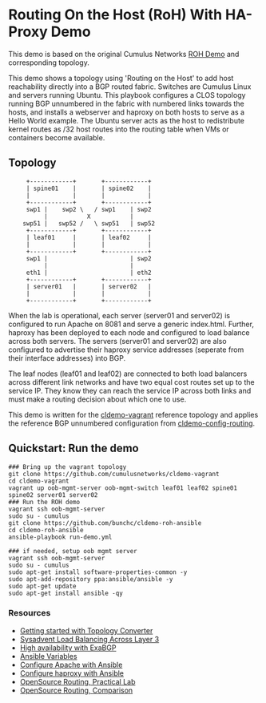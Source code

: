 Routing On the Host (RoH) With HA-Proxy Demo
===========================

This demo is based on the original Cumulus Networks [ROH Demo](https://github.com/CumulusNetworks/cldemo-roh-ansible) and corresponding topology.

This demo shows a topology using 'Routing on the Host' to add host reachability directly into a BGP routed fabric. Switches are Cumulus Linux and servers running Ubuntu. This playbook configures a CLOS topology running BGP unnumbered in the fabric with numbered links towards the hosts, and installs a webserver and haproxy on both hosts to serve as a Hello World example. The Ubuntu server acts as the host to redistribute kernel routes as /32 host routes into the routing table when VMs or containers become available.

## Topology
```
     +------------+       +------------+
     | spine01    |       | spine02    |
     |            |       |            |
     +------------+       +------------+
     swp1 |    swp2 \   / swp1    | swp2
          |           X           |
    swp51 |   swp52 /   \ swp51   | swp52
     +------------+       +------------+
     | leaf01     |       | leaf02     |
     |            |       |            |
     +------------+       +------------+
     swp1 |                       | swp2
          |                       |
     eth1 |                       | eth2
     +------------+       +------------+
     | server01   |       | server02   |
     |            |       |            |
     +------------+       +------------+
```


When the lab is operational, each server (server01 and server02) is configured to run Apache on 8081 and serve a generic index.html. Further, haproxy has been deployed to each node and configured to load balance across both servers. The servers (server01 and server02) are also configured to advertise their haproxy service addresses (seperate from their interface addresses) into BGP.

The leaf nodes (leaf01 and leaf02) are connected to both load balancers across different link networks and have two equal cost routes set up to the service IP. They know they can reach the service IP across both links and must make a routing decision about which one to use.

This demo is written for the [cldemo-vagrant](https://github.com/cumulusnetworks/cldemo-vagrant) reference topology and applies the reference BGP unnumbered configuration from [cldemo-config-routing](https://github.com/cumulusnetworks/cldemo-config-routing).

Quickstart: Run the demo
------------------------
    ### Bring up the vagrant topology
    git clone https://github.com/cumulusnetworks/cldemo-vagrant
    cd cldemo-vagrant
    vagrant up oob-mgmt-server oob-mgmt-switch leaf01 leaf02 spine01 spine02 server01 server02
    ### Run the ROH demo
    vagrant ssh oob-mgmt-server
    sudo su - cumulus
    git clone https://github.com/bunchc/cldemo-roh-ansible
    cd cldemo-roh-ansible
    ansible-playbook run-demo.yml

    ### if needed, setup oob mgmt server
    vagrant ssh oob-mgmt-server
    sudo su - cumulus
    sudo apt-get install software-properties-common -y
    sudo apt-add-repository ppa:ansible/ansible -y
    sudo apt-get update
    sudo apt-get install ansible -qy

### Resources

- [Getting started with Topology Converter](http://blog.codybunch.com/2016/08/22/Revisiting-BGP-on-Linux-w-Cumulus-Topology-Converter/)
- [Sysadvent Load Balancing Across Layer 3](https://sysadvent.blogspot.com/2014/12/day-11-turning-off-pacemaker-load.html)
- [High availability with ExaBGP](https://vincent.bernat.im/en/blog/2013-exabgp-highavailability.html)
- [Ansible Variables](https://docs.ansible.com/ansible/playbooks_variables.html)
- [Configure Apache with Ansible](https://www.digitalocean.com/community/tutorials/how-to-configure-apache-using-ansible-on-ubuntu-14-04)
- [Configure haproxy with Ansible](http://blog.toast38coza.me/setup-and-configure-haproxy-with-ansible/)
- [OpenSource Routing, Practical Lab](https://keepingitclassless.net/2015/06/open-source-routing-practical-lab/)
- [OpenSource Routing, Comparison](https://keepingitclassless.net/2015/05/open-source-routing-comparison/)
